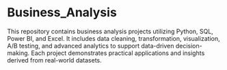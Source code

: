 # Business_Analysis
This repository contains business analysis projects utilizing Python, SQL, Power BI, and Excel. It includes data cleaning, transformation, visualization, A/B testing, and advanced analytics to support data-driven decision-making. Each project demonstrates practical applications and insights derived from real-world datasets.
